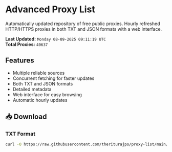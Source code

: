# Advanced Proxy List

Automatically updated repository of free public proxies. Hourly refreshed HTTP/HTTPS proxies in both TXT and JSON formats with a web interface.

**Last Updated:** `Monday 08-09-2025 09:11:19 UTC`  
**Total Proxies:** `40637`

## Features
- Multiple reliable sources
- Concurrent fetching for faster updates
- Both TXT and JSON formats
- Detailed metadata
- Web interface for easy browsing
- Automatic hourly updates

## 📥 Download

### TXT Format
```bash
curl -O https://raw.githubusercontent.com/theriturajps/proxy-list/main/proxies.txt